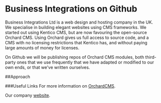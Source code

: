 # Business Integrations on Github

Business Integrations Ltd is a web design and hosting company in the UK. We specialise in building elegant websites using CMS frameworks.
We started out using Kentico CMS, but are now favouring the open-source Orchard CMS. Using Orchard gives us full access to source code, and a CMS with no licensing restrictions that Kentico has, and without paying large amounts of money for licenses.

On Github we will be publishing repos of Orchard CMS modules, both third-party ones that we use frequently that we have adapted or modified to our own ends, or that we've written ourselves.

##Approach

###Useful Links
For more information on [OrchardCMS](http://orchardproject.net/).

Our company [website](http://business-integrations.com).

